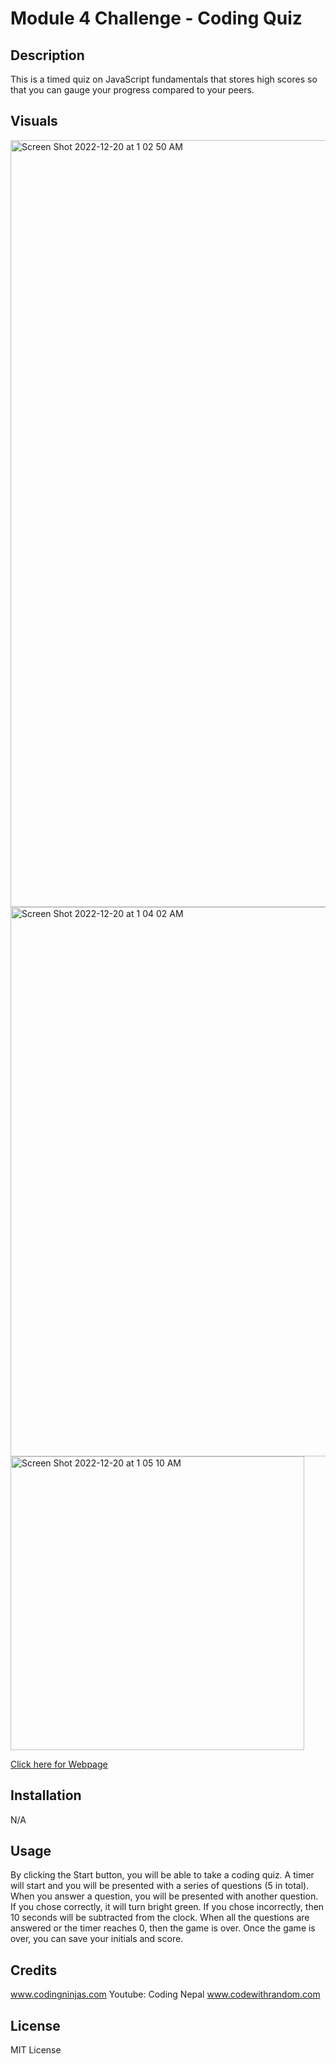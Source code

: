 # Module 4 Challenge - Coding Quiz 

## Description
This is a timed quiz on JavaScript fundamentals that stores high scores
so that you can gauge your progress compared to your peers. 

## Visuals

<img width="1227" alt="Screen Shot 2022-12-20 at 1 02 50 AM" src="https://user-images.githubusercontent.com/118075347/208581064-fd9aa6a7-0106-453d-a08a-69498712f52f.png">

<img width="879" alt="Screen Shot 2022-12-20 at 1 04 02 AM" src="https://user-images.githubusercontent.com/118075347/208581149-64c217d8-f21a-442f-93c7-e039f98024be.png">

<img width="470" alt="Screen Shot 2022-12-20 at 1 05 10 AM" src="https://user-images.githubusercontent.com/118075347/208581254-14a2799b-2cff-479b-aed3-29c87ac12755.png">



[Click here for Webpage](https://elliehess.github.io/module-3-challenge-password-generator/)

## Installation
N/A

## Usage
By clicking the Start button, you will be able to take a coding quiz. A timer will start and you will be presented with a series of questions (5 in total). When you answer a question, you will be presented with another question. If you chose correctly, it will turn bright green. If you chose incorrectly, then 10 seconds will be subtracted from the clock. When all the questions are answered or the timer reaches 0, then the game is over. Once the game is over, you can save your initials and score. 

## Credits

www.codingninjas.com
Youtube: Coding Nepal
www.codewithrandom.com

## License
MIT License
